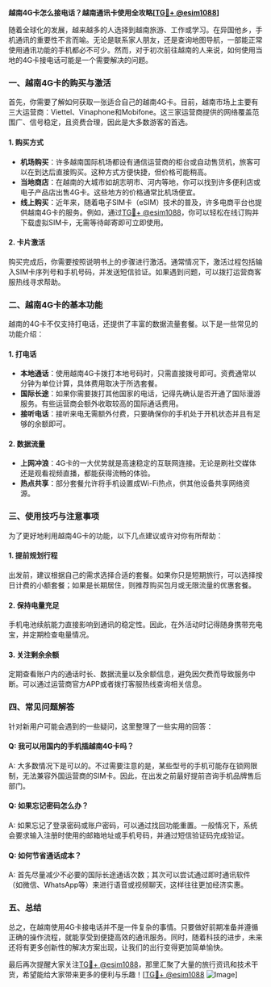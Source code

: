 **越南4G卡怎么接电话？越南通讯卡使用全攻略[[TG💪+ @esim1088](https://t.me/s/esim1088)]**

随着全球化的发展，越来越多的人选择到越南旅游、工作或学习。在异国他乡，手机通讯的重要性不言而喻。无论是联系家人朋友，还是查询地图导航，一部能正常使用通讯功能的手机都必不可少。然而，对于初次前往越南的人来说，如何使用当地的4G卡接电话可能是一个需要解决的问题。

### 一、越南4G卡的购买与激活

首先，你需要了解如何获取一张适合自己的越南4G卡。目前，越南市场上主要有三大运营商：Viettel、Vinaphone和Mobifone。这三家运营商提供的网络覆盖范围广、信号稳定，且资费合理，因此是大多数游客的首选。

#### 1. 购买方式
- **机场购买**：许多越南国际机场都设有通信运营商的柜台或自动售货机，旅客可以在到达后直接购买。这种方式方便快捷，但价格可能稍高。
- **当地商店**：在越南的大城市如胡志明市、河内等地，你可以找到许多便利店或电子产品店出售4G卡。这些地方的价格通常比机场便宜。
- **线上购买**：近年来，随着电子SIM卡（eSIM）技术的普及，许多电商平台也提供越南4G卡的服务。例如，通过[TG💪+ @esim1088](https://t.me/s/esim1088)，你可以轻松在线订购并下载虚拟SIM卡，无需等待邮寄即可立即使用。

#### 2. 卡片激活
购买完成后，你需要按照说明书上的步骤进行激活。通常情况下，激活过程包括输入SIM卡序列号和手机号码，并发送短信验证。如果遇到问题，可以拨打运营商客服热线寻求帮助。

### 二、越南4G卡的基本功能

越南的4G卡不仅支持打电话，还提供了丰富的数据流量套餐。以下是一些常见的功能介绍：

#### 1. 打电话
- **本地通话**：使用越南4G卡拨打本地号码时，只需直接拨号即可。资费通常以分钟为单位计算，具体费用取决于所选套餐。
- **国际长途**：如果你需要拨打其他国家的电话，记得先确认是否开通了国际漫游服务。有些运营商会额外收取较高的国际通话费用。
- **接听电话**：接听来电无需额外付费，只要确保你的手机处于开机状态并且有足够的余额即可。

#### 2. 数据流量
- **上网冲浪**：4G卡的一大优势就是高速稳定的互联网连接。无论是刷社交媒体还是观看视频直播，都能获得流畅的体验。
- **热点共享**：部分套餐允许将手机设置成Wi-Fi热点，供其他设备共享网络资源。

### 三、使用技巧与注意事项

为了更好地利用越南4G卡的功能，以下几点建议或许对你有所帮助：

#### 1. 提前规划行程
出发前，建议根据自己的需求选择合适的套餐。如果你只是短期旅行，可以选择按日计费的小额套餐；如果是长期居住，则推荐购买包月或无限流量的优惠套餐。

#### 2. 保持电量充足
手机电池续航能力直接影响到通讯的稳定性。因此，在外活动时记得随身携带充电宝，并定期检查电量情况。

#### 3. 关注剩余余额
定期查看账户内的通话时长、数据流量以及余额信息，避免因欠费而导致服务中断。可以通过运营商官方APP或者拨打客服热线查询相关信息。

### 四、常见问题解答

针对新用户可能会遇到的一些疑问，这里整理了一些实用的回答：

#### Q: 我可以用国内的手机插越南4G卡吗？
A: 大多数情况下是可以的。不过需要注意的是，某些型号的手机可能存在锁网限制，无法兼容外国运营商的SIM卡。因此，在出发之前最好提前咨询手机品牌售后部门。

#### Q: 如果忘记密码怎么办？
A: 如果忘记了登录密码或账户密码，可以通过找回功能重置。一般情况下，系统会要求输入注册时使用的邮箱地址或手机号码，并通过短信验证码完成验证。

#### Q: 如何节省通话成本？
A: 首先尽量减少不必要的国际长途通话次数；其次可以尝试通过即时通讯软件（如微信、WhatsApp等）来进行语音或视频聊天，这样往往更加经济实惠。

### 五、总结

总之，在越南使用4G卡接电话并不是一件复杂的事情。只要做好前期准备并遵循正确的操作流程，就能享受到便捷高效的通讯服务。同时，随着科技的进步，未来还将有更多创新性的解决方案出现，让我们的出行变得更加简单愉快。

最后再次提醒大家关注[TG💪+ @esim1088](https://t.me/s/esim1088)，那里汇聚了大量的旅行资讯和技术干货，希望能给大家带来更多的便利与乐趣！[[TG💪+ @esim1088](https://t.me/s/esim1088) ![Image](https://i.postimg.cc/4NQfJmqS/Snipaste-2025-05-13-00-14-12.png)]